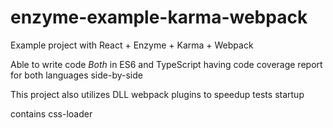 # enzyme-example-karma-webpack
Example project with React + Enzyme + Karma + Webpack

Able to write code *Both* in ES6 and TypeScript having code coverage report for both languages side-by-side

This project also utilizes DLL webpack plugins to speedup tests startup

contains css-loader
